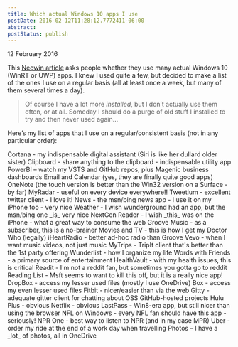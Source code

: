 ```yaml
---
title: Which actual Windows 10 apps I use
postDate: 2016-02-12T11:28:12.7772411-06:00
abstract: 
postStatus: publish
---
```

12 February 2016

This [Neowin article](http://www.neowin.net/news/discuss-do-you-use-many-windows-store-apps-on-your-notebook-or-desktop-pcs) asks people whether they use many actual Windows 10 (WinRT or UWP) apps. I knew I used quite a few, but decided to make a list of the ones I use on a regular basis (all at least once a week, but many of them several times a day).


> Of course I have a lot more *installed*, but I don’t actually use them often, or at all. Someday I should do a purge of old stuff I installed to try and then never used again…


Here’s my list of apps that I use on a regular/consistent basis (not in any particular order):

Cortana - my indispensable digital assistant (Siri is like her dullard older sister)
Clipboard - share anything to the clipboard - indispensable utility app
PowerBI – watch my VSTS and GitHub repos, plus Magenic business dashboards
Email and Calendar (yes, they are finally quite good apps)
OneNote (the touch version is better than the Win32 version on a Surface - by far)
MyRadar - useful on every device everywhere!!
Tweetium - excellent twitter client - I love it!
News - the msn/bing news app - I use it on my iPhone too - very nice
Weather - I wish wunderground had an app, but the msn/bing one \_is\_ very nice
NextGen Reader - I wish \_this\_ was on the iPhone - what a great way to consume the web
Groove Music - as a subscriber, this is a no-brainer
Movies and TV - this is how I get my Doctor Who (legally)
iHeartRadio - better ad-hoc radio than Groove
Vevo - when I want music videos, not just music
MyTrips - TripIt client that's better than the 1st party offering
Wunderlist - how I organize my life
Words with Friends - a primary source of entertainment
HealthVault - with my health issues, this is critical
Readit - I'm not a reddit fan, but sometimes you gotta go to reddit
Reading List - Msft seems to want to kill this off, but it is a really nice app!
DropBox - access my lesser used files (mostly I use OneDrive)
Box - access my even lesser used files
Fitbit - nicer/easier than via the web
Gitty - adequate gitter client for chatting about OSS GitHub-hosted projects
Hulu Plus - obvious
Netflix - obvious
LastPass - Win8-era app, but still nicer than using the browser
NFL on Windows - every NFL fan should have this app - seriously!
NPR One - best way to listen to NPR (and in my case MPR)
Uber - order my ride at the end of a work day when travelling
Photos – I have a \_lot\_ of photos, all in OneDrive
